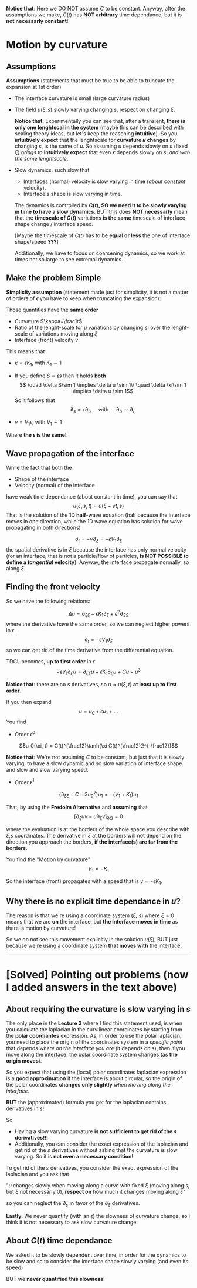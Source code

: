**Notice that**: Here we DO NOT assume $C$ to be constant.
Anyway, after the assumptions we make, $C(t)$ has **NOT arbitrary** time dependance, but it is **not necessarly constant**!

# Motion by curvature

## Assumptions
**Assumptions** (statements that must be true to be able to truncate the expansion at 1st order)

- The interface curvature is small (large curvature radius)
- The field $u(\xi, s)$ slowly varying changing $s$, respect on changing $\xi$.

    **Notice that**: Experimentally you can see that, after a transient, **there is only one lenghtscal in the system** (maybe this can be described with scaling theory ideas, but let's keep the reasoning **intuitive**).
    So you **intuitively expect** that the lenghtscale for **curvature $\kappa$ changes** by changing $s$, is the same of $u$.
    So assuming $u$ depends slowly on $s$ (fixed $\xi$) _brings to_ **intuitively expect** that even $\kappa$ depends slowly on $s$, _and with the same lenghtscale_.

- Slow dynamics, such slow that
    - Interfaces (normal) velocity is slow varying in time (_about constant_ velocity).
    - Interface's shape is slow varying in time.

    The dynamics is controlled by **$C(t)$, SO we need it to be slowly varying in time to have a slow dynamics**.
    BUT this does **NOT necessarly** mean that the **timescale of $C(t)$** variations **is the same** timescale of interface shape change / interface speed.
    
    [Maybe the timescale of $C(t)$ has to be **equal or less** the one of interface shape/speed **???**]

    Additionally, we have to focus on coarsening dynamics, so we work at times not so large to see extremal dynamics.

## Make the problem Simple

**Simplicity assumption** (statement made just for simplicity, it is not a matter of orders of $\epsilon$ you have to keep when truncating the expansion):

Those quantities have the **same order**
- Curvature $\kappa=\frac1r$
- Ratio of the lenght-scale for $u$ variations by changing $s$, over the lenght-scale of variations moving along $\xi$
- Interface (front) velocity $v$

This means that
- $\kappa = \epsilon K_1$, with $K_1\sim 1$
- If you define $S=\epsilon s$ then it holds **both**
    $$ \quad \delta S\sim 1 \implies \delta u \sim 1\\
    \quad \delta \xi\sim 1 \implies \delta u \sim 1$$
    So it follows that
    $$\partial_s = \epsilon\partial_{S} \quad\text{ with } \quad\partial_S \sim \partial_{\xi}$$

- $v = V_1\epsilon$, with $V_1\sim 1$

Where **the $\epsilon$ is the same**!


## Wave propagation of the interface

While the fact that both the
- Shape of the interface
- Velocity (normal) of the interface

have weak time dependance (about constant in time), you can say that
$$u(\xi,s,t) = u(\xi-vt, s)$$
That is the solution of the 1D **half**-wave equation (half because the interface moves in one direction, while the 1D wave equation has solution for wave propagating in both directions)

$$\partial_t = -v\partial_{\xi} = -\epsilon V_1\partial_{\xi}$$
the spatial derivative is in $\xi$ because the interface has only normal velocity (for an interface, that is not a particle/flow of particles, **is NOT POSSIBLE to define a _tangential_ velocity**).
Anyway, the interface propagate normally, so along $\xi$.

## Finding the front velocity

So we have the following relations:

$$\Delta u = \partial_{\xi\xi} + \epsilon K_1\partial_{\xi} + \epsilon^2\partial_{SS}$$
where the derivative have the same order, so we can neglect higher powers in $\epsilon$.
$$\partial_t = -\epsilon V_1 \partial_{\xi}$$
so we can get rid of the time derivative from the differential equation.

TDGL becomes, **up to first order** in $\epsilon$
$$-\epsilon V_1\partial_{\xi} u= \partial_{\xi\xi} u+ \epsilon K_1\partial_{\xi} u+ Cu - u^3$$

**Notice that**: there are no $s$ derivatives, so $u = u(\xi, t)$ **at least up to first order**. 

If you then expand
$$u = u_0 + \epsilon u_1 + ...$$
You find
- Order $\epsilon^0$

$$u_0(\xi, t) = C(t)^{\frac12}\tanh(\xi C(t)^{\frac12}2^{-\frac12})$$

**Notice that**: We're not assuming $C$ to be constant; but just that it is slowly varying, to have a slow dynamic and so slow variation of interface shape and slow and slow varying speed.

- Order $\epsilon^1$

$$(\partial_{\xi\xi} + C -3u_0^2)u_{1} = -(V_1 + K_1)u_{1}$$

That, by using the **Fredolm Alternative** and **assuming** that
$$[\partial_{\xi}u v - u\partial_{\xi}v]_{\partial\Omega} = 0$$

where the evaluation is at the borders of the whole space you describe with $\xi$,$s$ coordinates.
The derivative in $\xi$ at the borders will not depend on the direction you approach the borders, **if the interface(s) are far from the borders**.

You find the "Motion by curvature"
$$V_1 = -K_1$$

So the interface (front) propagates with a speed that is $v = -\epsilon K_1$.


## Why there is no explicit time dependance in $u$?

The reason is that we're using a coordinate system ($\xi$, $s$) where $\xi = 0$ means that we are **on** the interface, but **the interface moves in time** as there is motion by curvature!

So we do not see this movement explicitly in the solution $u(\xi)$, BUT just because we're using a coordinate system **that moves with** the interface.


--------------------------


# [Solved] Pointing out problems (now I added answers in the text above)
## About requiring the curvature is slow varying in $s$

The only place in the **Lecture 3** where I find this statement used, is when you calculate the laplacian in the curvilinear coordinates by starting from the **polar coordiantes** expression.
As, in order to use the polar laplacian, you need to place the origin of the coordinates system in a _specific point_ that depends _where on the interface you are_ (it depends on $s$), then if you move along the interface, the polar coordinate system changes (as **the origin moves**).

So you expect that using the (local) polar coordinates laplacian expression is a **good approximation** if the interface is about circular, so the origin of the polar coordinates **changes only slightly** _when moving along the interface_.

**BUT** the (approximated) formula you get for the laplacian contains derivatives in $s$!

So 
- Having a slow varying curvature **is not sufficient to get rid of the $s$ derivatives!!!**
- Additionally, you can consider the exact expression of the laplacian and get rid of the $s$ derivatives without asking that the curvature is slow varying. So it is **not even a necessary condition!**

To get rid of the $s$ derivatives, you consider the exact expression of the laplacian and you ask that

"$u$ changes slowly when moving along a curve with fixed $\xi$ (moving along $s$, but $\xi$ not necessarly 0), **respect on** how much it changes moving along $\xi$"

so you can neglect the $\partial_{s}$ in favor of the $\partial_{\xi}$ derivatives.

**Lastly**: We never quantify (with an $\epsilon$) the slowness of curvature change, so i think it is not necessary to ask slow curvature change.

## About $C(t)$ time dependance
We asked it to be slowly dependent over time, in order for the dynamics to be slow and so to consider the interface shape slowly varying (and even its speed)

BUT we **never quantified this slowness**!
